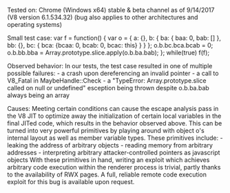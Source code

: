 Tested on:
	Chrome (Windows x64) stable & beta channel as of 9/14/2017 (V8 version 6.1.534.32)
	(bug also applies to other architectures and operating systems)

Small test case:
	var f = function()
	{
		var o = { a: {}, b: { ba: { baa: 0, bab: [] }, bb: {}, bc: { bca: {bcaa: 0, bcab: 0, bcac: this} } } };
		o.b.bc.bca.bcab = 0;
		o.b.bb.bba = Array.prototype.slice.apply(o.b.ba.bab);
	};
	while(true) f(f);

Observed behavior:
	In our tests, the test case resulted in one of multiple possible failures:
		- a crash upon dereferencing an invalid pointer
		- a call to V8_Fatal in MaybeHandle::Check
		- a "TypeError: Array.prototype.slice called on null or undefined" esception being thrown despite o.b.ba.bab always being an array

Causes:
	Meeting certain conditions can cause the escape analysis pass in the V8 JIT to optimize away the initialization of certain local variables in the final JITed code, which results in the behavior observed above. This can be turned into very powerful primitives by playing around with object o's internal layout as well as member variable types. These primitives include:
		- leaking the address of arbitrary objects
		- reading memory from arbitrary addresses
		- interpreting arbitrary attacker-controlled pointers as javascript objects
	With these primitives in hand, writing an exploit which achieves arbitrary code execution within the renderer process is trivial, partly thanks to the availability of RWX pages.
	A full, reliable remote code execution exploit for this bug is available upon request.
